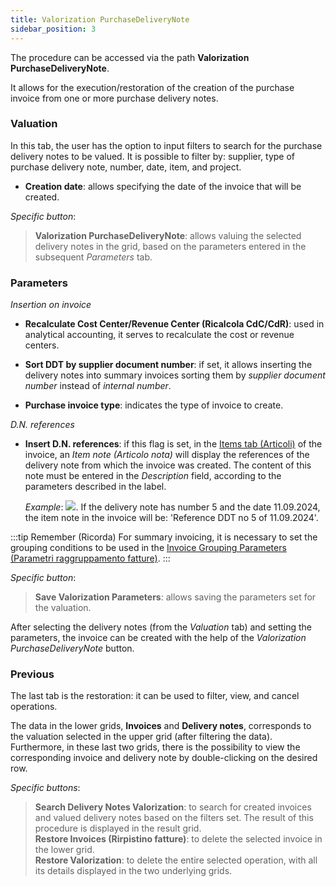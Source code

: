 ```yaml
---
title: Valorization PurchaseDeliveryNote
sidebar_position: 3
---
```


The procedure can be accessed via the path **Valorization PurchaseDeliveryNote**. 

It allows for the execution/restoration of the creation of the purchase invoice from one or more purchase delivery notes.

### Valuation

In this tab, the user has the option to input filters to search for the purchase delivery notes to be valued. It is possible to filter by: supplier, type of purchase delivery note, number, date, item, and project.

- **Creation date**: allows specifying the date of the invoice that will be created. 

*Specific button*: 

> **Valorization PurchaseDeliveryNote**: allows valuing the selected delivery notes in the grid, based on the parameters entered in the subsequent *Parameters* tab.

### Parameters

*Insertion on invoice*

- **Recalculate Cost Center/Revenue Center (Ricalcola CdC/CdR)**: used in analytical accounting, it serves to recalculate the cost or revenue centers.  

- **Sort DDT by supplier document number**: if set, it allows inserting the delivery notes into summary invoices sorting them by *supplier document number* instead of *internal number*.  

- **Purchase invoice type**: indicates the type of invoice to create.

*D.N. references*

- **Insert D.N. references**: if this flag is set, in the [Items tab (Articoli)](/docs/purchase/purchase-invoices/insert-purchase-invoice/purchase-invoice) of the invoice, an *Item note (Articolo nota)* will display the references of the delivery note from which the invoice was created. The content of this note must be entered in the *Description* field, according to the parameters described in the label. 

    *Example*: ![](/img/it-it/purchase/purchase-invoices/procedures/purchase-delivery-note-valorization/image06.png). If the delivery note has number 5 and the date 11.09.2024, the item note in the invoice will be: 'Reference DDT no 5 of 11.09.2024'.

:::tip Remember (Ricorda)
For summary invoicing, it is necessary to set the grouping conditions to be used in the [Invoice Grouping Parameters (Parametri raggruppamento fatture)](/docs/configurations/parameters/purchase/invoice-grouping/). 
:::

*Specific button*: 

> **Save Valorization Parameters**: allows saving the parameters set for the valuation.

After selecting the delivery notes (from the *Valuation* tab) and setting the parameters, the invoice can be created with the help of the *Valorization PurchaseDeliveryNote* button.

### Previous

The last tab is the restoration: it can be used to filter, view, and cancel operations.

The data in the lower grids, **Invoices** and **Delivery notes**, corresponds to the valuation selected in the upper grid (after filtering the data). Furthermore, in these last two grids, there is the possibility to view the corresponding invoice and delivery note by double-clicking on the desired row.

*Specific buttons*:
> **Search Delivery Notes Valorization**: to search for created invoices and valued delivery notes based on the filters set. The result of this procedure is displayed in the result grid.  
> **Restore Invoices (Rirpistino fatture)**: to delete the selected invoice in the lower grid.  
> **Restore Valorization**: to delete the entire selected operation, with all its details displayed in the two underlying grids.